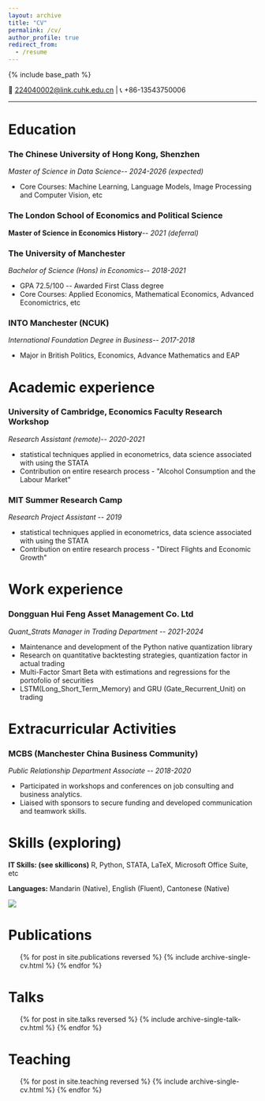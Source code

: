 ```yaml
---
layout: archive
title: "CV"
permalink: /cv/
author_profile: true
redirect_from:
  - /resume
---
```


{% include base_path %}


📧 <224040002@link.cuhk.edu.cn> | 📞 +86-13543750006

---

Education
======
### **The Chinese University of Hong Kong, Shenzhen**
*Master of Science in Data Science*-- *2024-2026 (expected)*
  * Core Courses: Machine Learning, Language Models, Image Processing and Computer Vision, etc

### **The London School of Economics and Political Science**
**Master of Science in Economics History**-- *2021 (deferral)*

### **The University of Manchester**  
*Bachelor of Science (Hons) in Economics*-- *2018-2021*
  * GPA 72.5/100 -- Awarded First Class degree
  * Core Courses: Applied Economics, Mathematical Economics, Advanced Economictrics, etc

### **INTO Manchester (NCUK)** 
*International Foundation Degree in Business*-- *2017-2018*
  * Major in British Politics, Economics, Advance Mathematics and EAP

Academic experience
======
### **University of Cambridge, Economics Faculty Research Workshop**
*Research Assistant (remote)*-- *2020-2021*
  * statistical techniques applied in econometrics, data science associated with using the STATA
  * Contribution on entire research process - "Alcohol Consumption and the Labour Market"

### **MIT Summer Research Camp**
*Research Project Assistant* -- *2019*
  * statistical techniques applied in econometrics, data science associated with using the STATA
  * Contribution on entire research process - "Direct Flights and Economic Growth"

Work experience
======
### **Dongguan Hui Feng Asset Management Co. Ltd**
*Quant_Strats Manager in Trading Department* -- *2021-2024*
  * Maintenance and development of the Python native quantization library
  * Research on quantitative backtesting strategies, quantization factor in actual trading
  * Multi-Factor Smart Beta with estimations and regressions for the portofolio of securities
  * LSTM(Long_Short_Term_Memory) and GRU (Gate_Recurrent_Unit) on trading

Extracurricular Activities
======
### **MCBS (Manchester China Business Community)** 
*Public Relationship Department Associate*  -- *2018-2020*  
  * Participated in workshops and conferences on job consulting and business analytics.  
  * Liaised with sponsors to secure funding and developed communication and teamwork skills.

Skills (exploring)
======
**IT Skills: (see skillicons)** R, Python, STATA, LaTeX, Microsoft Office Suite, etc

**Languages:** Mandarin (Native), English (Fluent), Cantonese (Native)

<img align="center" src="https://skillicons.dev/icons?i=linux,ubuntu,windows,anaconda,pycharm,vim,py,r,latex,tensorflow,pytorch,sklearn,matlab,react,vue&theme=light" />
<br/>

Publications
======
  <ul>{% for post in site.publications reversed %}
    {% include archive-single-cv.html %}
  {% endfor %}</ul>
  
Talks
======
  <ul>{% for post in site.talks reversed %}
    {% include archive-single-talk-cv.html  %}
  {% endfor %}</ul>
  
Teaching
======
  <ul>{% for post in site.teaching reversed %}
    {% include archive-single-cv.html %}
  {% endfor %}</ul>
  
